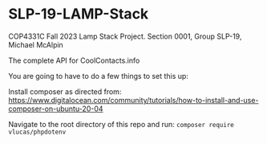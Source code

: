 # SLP-19-LAMP-Stack
COP4331C Fall 2023 Lamp Stack Project. Section 0001, Group SLP-19, Michael McAlpin

The complete API for CoolContacts.info

You are going to have to do a few things to set this up:

Install composer as directed from:
https://www.digitalocean.com/community/tutorials/how-to-install-and-use-composer-on-ubuntu-20-04

Navigate to the root directory of this repo and run:
`composer require vlucas/phpdotenv`